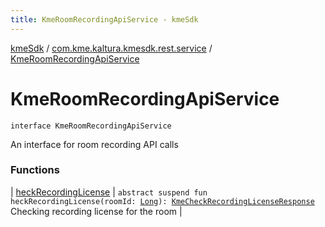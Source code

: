 ```yaml
---
title: KmeRoomRecordingApiService - kmeSdk
---
```


[kmeSdk](../../index.html) / [com.kme.kaltura.kmesdk.rest.service](../index.html) / [KmeRoomRecordingApiService](./index.html)

# KmeRoomRecordingApiService

`interface KmeRoomRecordingApiService`

An interface for room recording API calls

### Functions

| [heckRecordingLicense](heck-recording-license.html) | `abstract suspend fun heckRecordingLicense(roomId: `[`Long`](https://kotlinlang.org/api/latest/jvm/stdlib/kotlin/-long/index.html)`): `[`KmeCheckRecordingLicenseResponse`](../../com.kme.kaltura.kmesdk.rest.response.room/-kme-check-recording-license-response/index.html)<br>Checking recording license for the room |

